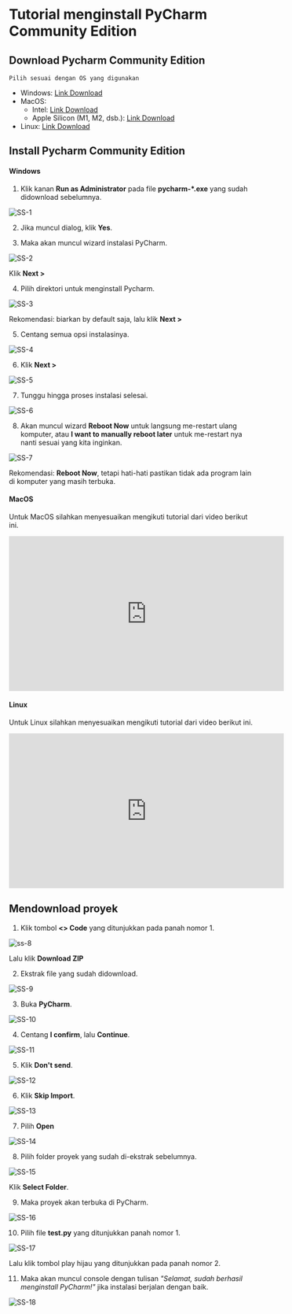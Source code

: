 # Tutorial menginstall PyCharm Community Edition

## Download Pycharm Community Edition
```note
Pilih sesuai dengan OS yang digunakan
```
- Windows: [Link Download](https://www.jetbrains.com/pycharm/download/download-thanks.html?platform=windows&code=PCC)
- MacOS:
    - Intel: [Link Download](https://www.jetbrains.com/pycharm/download/download-thanks.html?platform=mac&code=PCC)
    - Apple Silicon (M1, M2, dsb.): [Link Download](https://www.jetbrains.com/pycharm/download/download-thanks.html?platform=macM1&code=PCC)
- Linux: [Link Download](https://www.jetbrains.com/pycharm/download/download-thanks.html?platform=linux&code=PCC)

## Install Pycharm Community Edition

#### Windows

1. Klik kanan **Run as Administrator** pada file **pycharm-*.exe** yang sudah didownload sebelumnya.

![SS-1](./screenshot/ss-1.png)

2. Jika muncul dialog, klik **Yes**.

3. Maka akan muncul wizard instalasi PyCharm.

![SS-2](./screenshot/ss-2.png)

Klik **Next >**

4. Pilih direktori untuk menginstall Pycharm. 

![SS-3](./screenshot/ss-3.png)

Rekomendasi: biarkan by default saja, lalu klik **Next >**

5. Centang semua opsi instalasinya.

![SS-4](./screenshot/ss-4.png)

6. Klik **Next >**

![SS-5](./screenshot/ss-5.png)

7. Tunggu hingga proses instalasi selesai.

![SS-6](./screenshot/ss-6.png)

8. Akan muncul wizard **Reboot Now** untuk langsung me-restart ulang komputer, atau **I want to manually reboot later** untuk me-restart nya nanti sesuai yang kita inginkan.

![SS-7](./screenshot/ss-7.png)

Rekomendasi: **Reboot Now**, tetapi hati-hati pastikan tidak ada program lain di komputer yang masih terbuka.

#### MacOS

Untuk MacOS silahkan menyesuaikan mengikuti tutorial dari video berikut ini.

<iframe width="560" height="315" src="https://www.youtube.com/embed/ZVjQFjOI49c?si=DWeOQ1tzyr03Vgex" title="YouTube video player" frameborder="0" allow="accelerometer; autoplay; clipboard-write; encrypted-media; gyroscope; picture-in-picture; web-share" referrerpolicy="strict-origin-when-cross-origin" allowfullscreen></iframe>

#### Linux

Untuk Linux silahkan menyesuaikan mengikuti tutorial dari video berikut ini.

<iframe width="560" height="315" src="https://www.youtube.com/embed/K8C92DRzLQQ?si=2HvM0vsKbjbxfuQ7" title="YouTube video player" frameborder="0" allow="accelerometer; autoplay; clipboard-write; encrypted-media; gyroscope; picture-in-picture; web-share" referrerpolicy="strict-origin-when-cross-origin" allowfullscreen></iframe>

## Mendownload proyek

1. Klik tombol **<> Code** yang ditunjukkan pada panah nomor 1.

![ss-8](./screenshot/ss-8.png)

Lalu klik **Download ZIP**

2. Ekstrak file yang sudah didownload.

![SS-9](./screenshot/ss-9.png)

3. Buka **PyCharm**.

![SS-10](./screenshot/ss-10.png)

4. Centang **I confirm**, lalu **Continue**.

![SS-11](./screenshot/ss-11.png)

5. Klik **Don't send**.

![SS-12](./screenshot/ss-12.png)

6. Klik **Skip Import**.

![SS-13](./screenshot/ss-13.png)

7. Pilih **Open**

![SS-14](./screenshot/ss-14.png)

8. Pilih folder proyek yang sudah di-ekstrak sebelumnya.

![SS-15](./screenshot/ss-15.png)

Klik **Select Folder**.

9. Maka proyek akan terbuka di PyCharm.

![SS-16](./screenshot/ss-16.png)

10. Pilih file **test.py** yang ditunjukkan panah nomor 1.

![SS-17](./screenshot/ss-17.png)

Lalu klik tombol play hijau yang ditunjukkan pada panah nomor 2.

11. Maka akan muncul console dengan tulisan *"Selamat, sudah berhasil menginstall PyCharm!"* jika instalasi berjalan dengan baik.

![SS-18](./screenshot/ss-18.png)
